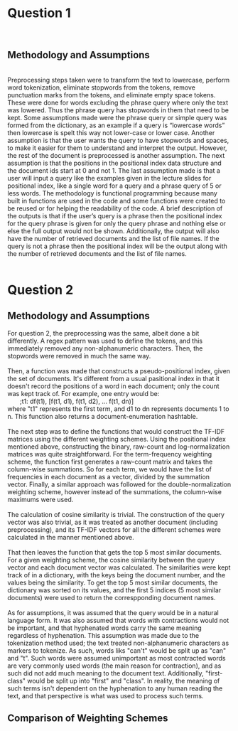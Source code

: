 <h1>Question 1</h1><br>
<h2>Methodology and Assumptions</h2><br>
Preprocessing steps taken were to transform the text to lowercase, perform word tokenization, eliminate stopwords from the tokens, remove punctuation marks from the tokens, and eliminate empty space tokens. These were done for words excluding the phrase query where only the text was lowered. Thus the phrase query has stopwords in them that need to be kept. Some assumptions made were the phrase query or simple query was formed from the dictionary, as an example if a query is “lowercase words” then lowercase is spelt this way not lower-case or lower case. Another assumption is that the user wants the query to have stopwords and spaces, to make it easier for them to understand and interpret the output. However, the rest of the document is preprocessed is another assumption. The next assumption is that the positions in the positional index data structure and the document ids start at 0 and not 1. The last assumption made is that a user will input a query like the examples given in the lecture slides for positional index, like a single word for a query and a phrase query of 5 or less words. The methodology is functional programming because many built in functions are used in the code and some functions were created to be reused or for helping the readability of the code. A brief description of the outputs is that if the user’s query is a phrase then the positional index for the query phrase is given for only the query phrase and nothing else or else the full output would not be shown. Additionally, the output will also have the number of retrieved documents and the list of file names. If the query is not a phrase then the positional index will be the output along with the number of retrieved documents and the list of file names.<br>
<br><h1>Question 2</h1>
<h2>Methodology and Assumptions</h2>
For question 2, the preprocessing was the same, albeit done a bit differently. A regex pattern was used to define the tokens, and this immediately removed any non-alphanumeric characters. Then, the stopwords were removed in much the same way.<br>
<br>
Then, a function was made that constructs a pseudo-positional index, given the set of documents. It's different from a usual pasitional index in that it doesn't record the positions of a word in each document; only the count was kept track of. For example, one entry would be:<br>
&emsp;&emsp;;t1: df(t1), [f(t1, d1), f(t1, d2), ... f(t1, dn)]<br>
where "t1" represents the first term, and d1 to dn represents documents 1 to n. This function also returns a document-enumeration hashtable.<br>
<br>
The next step was to define the functions that would construct the TF-IDF matrices using the different weighting schemes. Using the positional index mentioned above, constructing the binary, raw-count and log-normalization matrices was quite straightforward. For the term-frequency weighting scheme, the function first generates a raw-count matrix and takes the column-wise summations. So for each term, we would have the list of frequencies in each document as a vector, divided by the summation vector. Finally, a similar approach was followed for the double-normalization weighting scheme, however instead of the summations, the column-wise maximums were used.<br>
<br>
The calculation of cosine similarity is trivial. The construction of the query vector was also trivial, as it was treated as another document (including preprocessing), and its TF-IDF vectors for all the different schemes were calculated in the manner mentioned above.<br>
<br>
That then leaves the function that gets the top 5 most similar documents. For a given weighting scheme, the cosine similarity between the query vector and each document vector was calculated. The similarities were kept track of in a dictionary, with the keys being the document number, and the values being the similarity. To get the top 5 most similar documents, the dictionary was sorted on its values, and the first 5 indices (5 most similar documents) were used to return the correspponding document names.<br>
<br>
As for assumptions, it was assumed that the query would be in a natural language form. It was also assumed that words with contractions would not be important, and that hyphenated words carry the same meaning regardless of hyphenation. This assumption was made due to the tokenization method used; the text treated non-alphanumeric characters as markers to tokenize. As such, words liks "can't" would be split up as "can" and "t". Such words were assumed unimportant as most contracted words are very commonly used words (the main reason for contraction), and as such did not add much meaning to the document text. Additionally, "first-class" would be split up into "first" and "class". In reality, the meaning of such terms isn't dependent on the hyphenation to any human reading the text, and that perspective is what was used to process such terms.<br>
<h2>Comparison of Weighting Schemes</h2><br>
